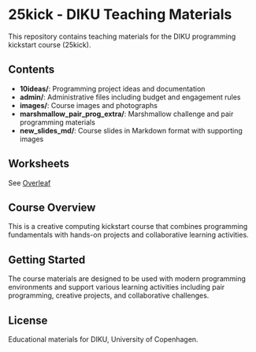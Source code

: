 # 25kick - DIKU Teaching Materials

This repository contains teaching materials for the DIKU programming kickstart course (25kick).

## Contents

- **10ideas/**: Programming project ideas and documentation
- **admin/**: Administrative files including budget and engagement rules
- **images/**: Course images and photographs
- **marshmallow_pair_prog_extra/**: Marshmallow challenge and pair programming materials
- **new_slides_md/**: Course slides in Markdown format with supporting images

## Worksheets 
See [Overleaf](https://www.overleaf.com/3236247689krzfmmyzttpf#1a9705) 

## Course Overview

This is a creative computing kickstart course that combines programming fundamentals with hands-on projects and collaborative learning activities.

## Getting Started

The course materials are designed to be used with modern programming environments and support various learning activities including pair programming, creative projects, and collaborative challenges.

## License

Educational materials for DIKU, University of Copenhagen.
